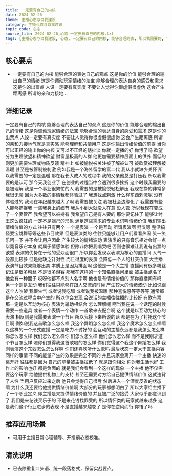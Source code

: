 ```yaml
---
title: 一定要有自己的内核
date: 2024-02-26
theme: 主播心态与自我建设
category: 主播心态与自我建设
topic_code: 心态
source_file: 2024-02-26_心态-一定要有自己的内核.txt
tags: [主播心态与自我建设, 心态, 一定要有自己的内核, 能够合理的表, 所以我需要的, 情绪价值, 产生较大的情, 绪波动]
---
```


## 核心要点
- 一定要有自己的内核 能够合理的表达自己的观点 这是你的价值 能够合理的输出自己的情绪 这是你调动玩家情绪的法宝 能够合理的表达自身的感受和需求 这是你的出票点 人设一定要有真实度 不要让人觉得你很虚假很虚伪 这会产生距离感 所谓的亲和力接地…

## 详细记录

一定要有自己的内核 能够合理的表达自己的观点 这是你的价值 能够合理的输出自己的情绪 这是你调动玩家情绪的法宝 能够合理的表达自身的感受和需求 这是你的出票点 人设一定要有真实度 不要让人觉得你很虚假很虚伪 这会产生距离感 所谓的亲和力接地气就是真实感 能够理解和共情用户 这是你输出情绪价值的前提 当你可以正经的输出你的内核 又可以不正经的瞎扯淡 你就一定播的好 你污了吗 欲望分为生理欲望和精神欲望 财富量极高的人群 他更加需要精神层面上的供养 而低的则更加需要生理或物质反馈 精神上 如被愉悦被关注被了解被认可 被欣赏被理解被温暖 甚至是被管制被刺激 例如我是一个海外留学的富二代 我从小就缺少关怀 所以我需要的一定是温暖 那在我长大成人的过程中 我的父亲他总是打压我 所以我需要的是认可 那今天我创业了 在创业的过程当中会遇到很多挫折 这个时候我需要的是被理解 我是一个事业很繁忙的人 我需要的是被愉悦轻松解压 我现在挣的非常多 我很无聊 因为大多数的事情我都体验过了 我想找点刺激 什么样东西刺激呢 没有体验过的 我现在年纪越来越大了啊 我需要被关注 我被社会边缘化了 我需要有些人能够捕捉我 一些我身上的细节 我从小到大就没人在意 没人管 所以我现在变成了一个妻管严 我希望可以被持有 我希望自己是有人要的 那你要记住了 能够让纣王这么疯狂的 一定不是妲己的形象 满足这些需求的专业术词叫情绪价值 我们输出情绪价值的方式 往往只有两个 一个是表演 一个是互动 所谓表演啊 劈叉嗯 整活搞怪耍宝跳舞等等这些节目效果 但是表演类的 往往只能够让用户们看看热闹 笑一笑乐呵一下 并不会让用户因此 产生较大的情绪波动 表演类的只有音乐相对会好一点 毕竟音乐它本身 就属于情感体验 但除非你把我唱哭吧 否则也很难让我说有出票的欲望 表演的优势在于他的受众面很广 所以你会发现以表演为核心的直播间 人气一般都比较多 但是他缺乏针对性 而且过度的表演 会降低一个人的社交价值 大主播表演节目效果能够出票 本质上是因为排面啊 这他是一个大主播 直播间有很多粉丝 记住是很多粉丝 不是很多游客 那我在这样的一个知名直播间里面 被主播点名了 他会有一种面子 哎呀他都不点别人名字啊 他也是有情绪价值的 那你直播间有吗 另一个则是互动 我们往往只能够在跟人交流的时候 产生较大的情绪波动 比如说跟这个人吵架 我很生气 或者说我吃醋 或者说我被温暖 那种喜悦感等等等等 通常都是在交流过程当中产生的 所以你会发现 会说话的主播往往播的比较好 有歌有票 那一定是以互动为核心 表演为辅助相结合 怎么理解呢 啊当我在说一个话题的时候 需要一些道具 或者一个表情一个动作 一首歌来去配合啊 这个就是以互动为核心的表演 相反则是我需要表演一个节目 所以我接下来所说的话 都是在为了衬托这个节目啊 例如说我这首歌怎么怎么样 我这个舞蹈怎么怎么样 我这个魔术怎么怎么样啊 以这样的一个形式直播 一定是吃力不讨好的 会互动的主播永远都是我怎么怎么样 你怎么怎么样 我们怎么怎么样你 们怎么怎么样 他们怎么怎么样 而不是我刚才这个节目怎么样 嗯你们觉得我这首歌唱的怎么样 你们觉得这个我这个舞蹈怎么样 我刚表演这个东西怎么怎么样啊 你们还喜欢听什么歌吗 最后状态一定大于直播内容 同样的事情 不同的能量产生的效果是完全不同的 并且玩家会离开一个主播 快速的离开好 往往都是因为 自己的能量被主播拉低了 就是跟你相处 你对我生活也好 工作上的影响也好 都是负面的 就是我们会看到一个这样的现象 一个主播 他不仅需要这个玩家 给他提供礼物上的支持 甚至还需要对方给自己提供情绪价值 这就违背了人性 当用户反应过来之后 他只会觉得自己很亏 然后进入一个深度反省的状态 啊 为什么我还要给他提供情绪价值啊 大部分的玩家都想明白了 所以大家给主播下了一个职业定义 即主播是来提供情绪价值的 并且被广泛的接受 大家似乎都意识到了 我们是来花钱买乐子的 不是来花钱找罪受的 所以情怀类的玩家就越来越多 这是我们这个行业进步的表现 不是直播越来越卷了 是你在逆风而行 你悟了吗

## 推荐应用场景
- 可用于主播日常心理辅导、开播前心态校准。

## 清洗说明
- 已去除重复口头语、统一段落格式，保留实战要点。